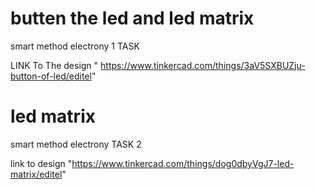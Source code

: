 # butten the led and led matrix
 smart method electrony 1 TASK 

 LINK To The design " https://www.tinkercad.com/things/3aV5SXBUZju-button-of-led/editel"


 # led matrix
smart method electrony TASK 2 

link to design "https://www.tinkercad.com/things/dog0dbyVgJ7-led-matrix/editel"



 
